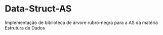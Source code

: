 # Data-Struct-AS
Implementação de biblioteca de árvore rubro-negra para a AS da matéria Estrutura de Dados
